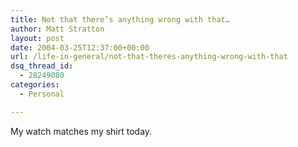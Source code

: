 ```yaml
---
title: Not that there’s anything wrong with that…
author: Matt Stratton
layout: post
date: 2004-03-25T12:37:00+00:00
url: /life-in-general/not-that-theres-anything-wrong-with-that
dsq_thread_id:
  - 28249080
categories:
  - Personal

---
```

My watch matches my shirt today.